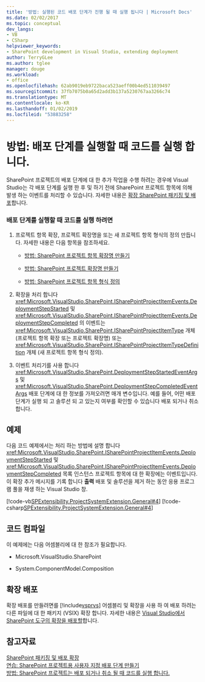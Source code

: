 ```yaml
---
title: '방법: 실행된 코드 배포 단계가 진행 될 때 실행 됩니다 | Microsoft Docs'
ms.date: 02/02/2017
ms.topic: conceptual
dev_langs:
- VB
- CSharp
helpviewer_keywords:
- SharePoint development in Visual Studio, extending deployment
author: TerryGLee
ms.author: tglee
manager: douge
ms.workload:
- office
ms.openlocfilehash: 62ab9019eb9722baca523aeff00b4ed511039497
ms.sourcegitcommit: 37fb7075b0a65d2add3b137a5230767aa3266c74
ms.translationtype: MT
ms.contentlocale: ko-KR
ms.lasthandoff: 01/02/2019
ms.locfileid: "53883258"
---
```

# <a name="how-to-run-code-when-deployment-steps-are-executed"></a>방법: 배포 단계를 실행할 때 코드를 실행 합니다.
  SharePoint 프로젝트의 배포 단계에 대 한 추가 작업을 수행 하려는 경우에 Visual Studio는 각 배포 단계를 실행 한 후 및 하기 전에 SharePoint 프로젝트 항목에 의해 발생 하는 이벤트를 처리할 수 있습니다. 자세한 내용은 [확장 SharePoint 패키징 및 배포](../sharepoint/extending-sharepoint-packaging-and-deployment.md)합니다.  
  
### <a name="to-run-code-when-deployment-steps-are-executed"></a>배포 단계를 실행할 때 코드를 실행 하려면  
  
1.  프로젝트 항목 확장, 프로젝트 확장명을 또는 새 프로젝트 항목 형식의 정의 만듭니다. 자세한 내용은 다음 항목을 참조하세요.  
  
    -   [방법: SharePoint 프로젝트 항목 확장명 만들기](../sharepoint/how-to-create-a-sharepoint-project-item-extension.md)  
  
    -   [방법: SharePoint 프로젝트 확장명 만들기](../sharepoint/how-to-create-a-sharepoint-project-extension.md)  
  
    -   [방법: SharePoint 프로젝트 항목 형식 정의](../sharepoint/how-to-define-a-sharepoint-project-item-type.md)  
  
2.  확장을 처리 합니다 <xref:Microsoft.VisualStudio.SharePoint.ISharePointProjectItemEvents.DeploymentStepStarted> 및 <xref:Microsoft.VisualStudio.SharePoint.ISharePointProjectItemEvents.DeploymentStepCompleted> 의 이벤트는 <xref:Microsoft.VisualStudio.SharePoint.ISharePointProjectItemType> 개체 (프로젝트 항목 확장 또는 프로젝트 확장명) 또는 <xref:Microsoft.VisualStudio.SharePoint.ISharePointProjectItemTypeDefinition> 개체 (새 프로젝트 항목 형식 정의).  
  
3.  이벤트 처리기를 사용 합니다 <xref:Microsoft.VisualStudio.SharePoint.DeploymentStepStartedEventArgs> 및 <xref:Microsoft.VisualStudio.SharePoint.DeploymentStepCompletedEventArgs> 배포 단계에 대 한 정보를 가져오려면 매개 변수입니다. 예를 들어, 어떤 배포 단계가 실행 되 고 솔루션 되 고 있는지 여부를 확인할 수 있습니다 배포 되거나 취소 합니다.  
  
## <a name="example"></a>예제  
 다음 코드 예제에서는 처리 하는 방법에 설명 합니다 <xref:Microsoft.VisualStudio.SharePoint.ISharePointProjectItemEvents.DeploymentStepStarted> 및 <xref:Microsoft.VisualStudio.SharePoint.ISharePointProjectItemEvents.DeploymentStepCompleted> 목록 인스턴스 프로젝트 항목에 대 한 확장에는 이벤트입니다. 이 확장 추가 메시지를 기록 합니다 **출력** 배포 및 솔루션을 제거 하는 동안 응용 프로그램 풀을 재생 하는 Visual Studio 창.  
  
 [!code-vb[SPExtensibility.ProjectSystemExtension.General#4](../sharepoint/codesnippet/VisualBasic/projectsystemexamples/extension/handledeploymentstepevents.vb#4)]
 [!code-csharp[SPExtensibility.ProjectSystemExtension.General#4](../sharepoint/codesnippet/CSharp/projectsystemexamples/extension/handledeploymentstepevents.cs#4)]  
  
## <a name="compile-the-code"></a>코드 컴파일  
 이 예제에는 다음 어셈블리에 대 한 참조가 필요합니다.  
  
-   Microsoft.VisualStudio.SharePoint  
  
-   System.ComponentModel.Composition  
  
## <a name="deploy-the-extension"></a>확장 배포  
 확장 배포를 만들려면를 [!include[vsprvs](../sharepoint/includes/vsprvs-md.md)] 어셈블리 및 확장을 사용 하 여 배포 하려는 다른 파일에 대 한 패키지 (VSIX) 확장 합니다. 자세한 내용은 [Visual Studio에서 SharePoint 도구의 확장을 배포할](../sharepoint/deploying-extensions-for-the-sharepoint-tools-in-visual-studio.md)합니다.  
  
## <a name="see-also"></a>참고자료
 [SharePoint 패키징 및 배포 확장](../sharepoint/extending-sharepoint-packaging-and-deployment.md)   
 [연습: SharePoint 프로젝트용 사용자 지정 배포 단계 만들기](../sharepoint/walkthrough-creating-a-custom-deployment-step-for-sharepoint-projects.md)   
 [방법: SharePoint 프로젝트는 배포 되거나 취소 될 때 코드를 실행 합니다.](../sharepoint/how-to-run-code-when-a-sharepoint-project-is-deployed-or-retracted.md)  
